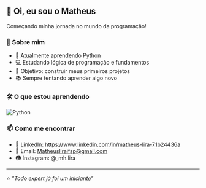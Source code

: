 ## 👋 Oi, eu sou o Matheus

Começando minha jornada no mundo da programação!

### 🐍 Sobre mim

- 🌱 Atualmente aprendendo Python
- 💻 Estudando lógica de programação e fundamentos
- 🎯 Objetivo: construir meus primeiros projetos
- 📚 Sempre tentando aprender algo novo

### 🛠️ O que estou aprendendo

![Python](https://img.shields.io/badge/Python-3776AB?style=for-the-badge&logo=python&logoColor=white)

### 📫 Como me encontrar

- 💼 LinkedIn: https://www.linkedin.com/in/matheus-lira-71b24436a
- 📧 Email: Matheusliraifsp@gmail.com
- 📷 Instagram: @_mh.lira

---

⭐ *"Todo expert já foi um iniciante"*
